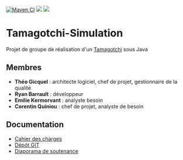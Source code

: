 [![Maven CI](https://github.com/TheoGicquel/Tamagotchi-Simulation/actions/workflows/maven.yml/badge.svg)](https://github.com/TheoGicquel/Tamagotchi-Simulation/actions/workflows/maven.yml)
![](https://img.shields.io/badge/Coverage-41%25-83A603.svg?prefix=$coverage$)
![](https://img.shields.io/badge/successful%20tests-78-83A603.svg?prefix=$coverage$)
# Tamagotchi-Simulation

Projet de groupe de réalisation d'un [Tamagotchi](https://en.wikipedia.org/wiki/Tamagotchi) sous Java
## Membres
* **Théo Gicquel** : architecte logiciel, chef de projet, gestionnaire de la qualité
* **Ryan Barrault** : développeur
* **Emilie Kermorvant** : analyste besoin
* **Corentin Quiniou** : chef de projet, analyste de besoin
## Documentation
* [Cahier des charges](https://docs.google.com/document/d/1CRq8gfZVj4WrMXI6eR8T7Iw_RYOO4IuYPifF_Ejfh94/edit)
* [Dépôt GIT](https://github.com/TheoGicquel/Tamagochi-Simulation)
* [Diaporama de soutenance](https://docs.google.com/presentation/d/1CMQYeZqiHejnTpLuLi8jmTGkGIywHEuxQ0kgC7GOHSM/edit?usp=sharing)